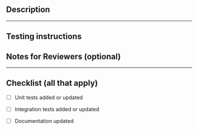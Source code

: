 ## Description
<!-- Summary of the changes in this PR -->

<!-- Reference the issue this PR addresses (e.g., Closes #123) -->

---
## Testing instructions
<!-- Steps to manually test the changes and the expected results, only if applicable -->
<!-- Example:
1. Build charm
2. Configure X with abc value
3. Integrate with Y charm
-->

## Notes for Reviewers (optional)
<!-- Any specific areas to focus on, known issues, or extra context -->

---
## Checklist (all that apply)
- [ ] Unit tests added or updated
- [ ] Integration tests added or updated
- [ ] Documentation updated

